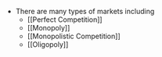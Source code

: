 - There are many types of markets including
	- [[Perfect Competition]]
	- [[Monopoly]]
	- [[Monopolistic Competition]]
	- [[Oligopoly]]